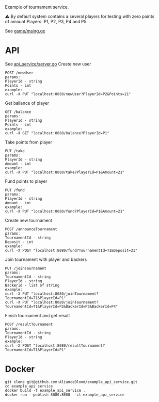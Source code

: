 Example of tournament service.

⚠️ By default system contains a several players for testing with zero points of amount
Players: P1, P2, P3, P4 and P5.

See [game/maing.go](https://github.com/AlianceBloom/example_api_service/blob/master/game/main.go#L20)

# API
See [api_service/server.go](https://github.com/AlianceBloom/example_api_service/blob/master/api_service/server.go#L43)
Create new user

```
POST /newUser
params: 
PlayerId - string
Points - int
example: 
curl -X PUT "localhost:8080/newUser?PlayerId=P2&Points=21"
```

Get ballance of player
```
GET /balance
params: 
PlayerId - string
Points - int
example: 
curl -X GET "localhost:8080/balance?PlayerId=P1"
```
Take points from player
```
PUT /take
params: 
PlayerId - string
Amount - int
example: 
curl -X PUT "localhost:8080/take?PlayerId=P1&Amount=21"
```

Fund points to player
```
PUT /fund
params: 
PlayerId - string
Amount - int
example: 
curl -X PUT "localhost:8080/fund?PlayerId=P1&Amount=21"
```

Create new tournament 
```
POST /announceTournament
params: 
TournamentId - string
Deposit - int
example: 
curl -X POST "localhost:8080/fund?TournamentId=T1&Deposit=21"
```

Join tournament with player and backers
```
PUT /joinTournament
params: 
TournamentId - string
PlayerId - string
BackerId - list of string
example: 
curl -X PUT "localhost:8080/joinTournament?TournamentId=T1&PlayerId=P1" 
curl -X PUT "localhost:8080/joinTournament?TournamentId=T1&PlayerId=P2&BackerId=P3&BackerId=P4" 
```

Finish tournament and get result
```
POST /resultTournament
params: 
TournamentId - string
PlayerId - string
example: 
curl -X POST "localhost:8080/resultTournament?TournamentId=T1&PlayerId=P1" 
```

# Docker
```
git clone git@github.com:AlianceBloom/example_api_service.git
cd example_api_service
docker build -t example_api_service . 
docker run --publish 8080:8080  -it example_api_service
```
